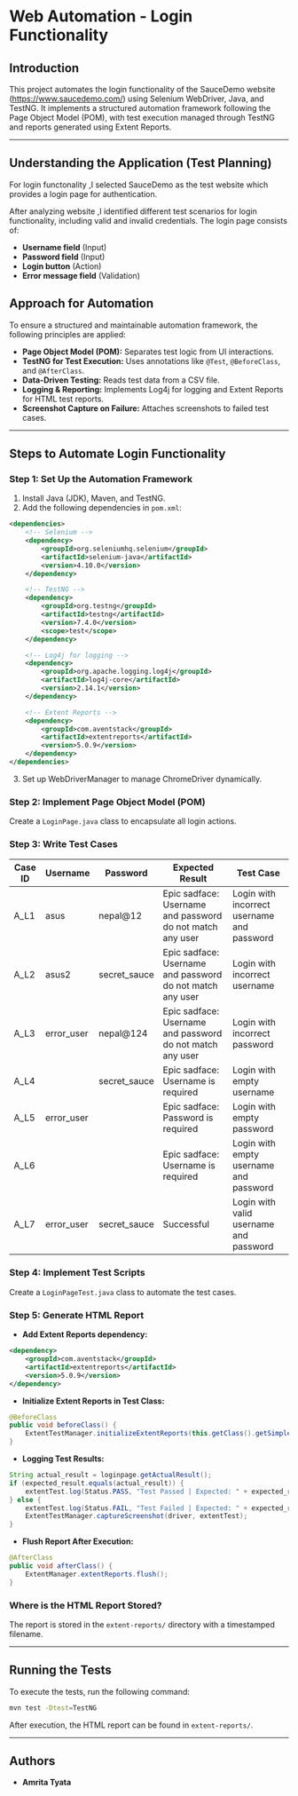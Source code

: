 # Web Automation - Login Functionality

## Introduction
This project automates the login functionality of the SauceDemo website (https://www.saucedemo.com/) using Selenium WebDriver, Java, and TestNG. It implements a structured automation framework following the Page Object Model (POM), with test execution managed through TestNG and reports generated using Extent Reports.

---
##  Understanding the Application (Test Planning)
For login functonality ,I selected SauceDemo as the test website which provides a login page for authentication.

After  analyzing website ,I identified different test scenarios for login functionality, including valid and invalid credentials. The login page consists of:

- **Username field** (Input)
- **Password field** (Input)
- **Login button** (Action)
- **Error message field** (Validation)
  
## Approach for Automation
To ensure a structured and maintainable automation framework, the following principles are applied:

- **Page Object Model (POM):** Separates test logic from UI interactions.
- **TestNG for Test Execution:** Uses annotations like `@Test`, `@BeforeClass`, and `@AfterClass`.
- **Data-Driven Testing:** Reads test data from a CSV file.
- **Logging & Reporting:** Implements Log4j for logging and Extent Reports for HTML test reports.
- **Screenshot Capture on Failure:** Attaches screenshots to failed test cases.

---

## Steps to Automate Login Functionality

### Step 1: Set Up the Automation Framework

1. Install Java (JDK), Maven, and TestNG.
2. Add the following dependencies in `pom.xml`:

```xml
<dependencies>
    <!-- Selenium -->
    <dependency>
        <groupId>org.seleniumhq.selenium</groupId>
        <artifactId>selenium-java</artifactId>
        <version>4.10.0</version>
    </dependency>

    <!-- TestNG -->
    <dependency>
        <groupId>org.testng</groupId>
        <artifactId>testng</artifactId>
        <version>7.4.0</version>
        <scope>test</scope>
    </dependency>

    <!-- Log4j for logging -->
    <dependency>
        <groupId>org.apache.logging.log4j</groupId>
        <artifactId>log4j-core</artifactId>
        <version>2.14.1</version>
    </dependency>

    <!-- Extent Reports -->
    <dependency>
        <groupId>com.aventstack</groupId>
        <artifactId>extentreports</artifactId>
        <version>5.0.9</version>
    </dependency>
</dependencies>
```

3. Set up WebDriverManager to manage ChromeDriver dynamically.

### Step 2: Implement Page Object Model (POM)
Create a `LoginPage.java` class to encapsulate all login actions.

### Step 3: Write Test Cases

| Case ID | Username     | Password      | Expected Result                                    | Test Case                                  |
|---------|-------------|--------------|---------------------------------------------------|--------------------------------------------|
| A_L1    | asus        | nepal@12     | Epic sadface: Username and password do not match any user | Login with incorrect username and password |
| A_L2    | asus2       | secret_sauce | Epic sadface: Username and password do not match any user | Login with incorrect username              |
| A_L3    | error_user  | nepal@124    | Epic sadface: Username and password do not match any user | Login with incorrect password             |
| A_L4    |             | secret_sauce | Epic sadface: Username is required                | Login with empty username                 |
| A_L5    | error_user  |              | Epic sadface: Password is required                | Login with empty password                 |
| A_L6    |             |              | Epic sadface: Username is required                | Login with empty username and password    |
| A_L7    | error_user  | secret_sauce | Successful                                        | Login with valid username and password    |

### Step 4: Implement Test Scripts
Create a `LoginPageTest.java` class to automate the test cases.

### Step 5: Generate HTML Report

- **Add Extent Reports dependency:**

```xml
<dependency>
    <groupId>com.aventstack</groupId>
    <artifactId>extentreports</artifactId>
    <version>5.0.9</version>
</dependency>
```

- **Initialize Extent Reports in Test Class:**

```java
@BeforeClass
public void beforeClass() {
    ExtentTestManager.initializeExtentReports(this.getClass().getSimpleName());
}
```

- **Logging Test Results:**

```java
String actual_result = loginpage.getActualResult();
if (expected_result.equals(actual_result)) {
    extentTest.log(Status.PASS, "Test Passed | Expected: " + expected_result + " | Actual: " + actual_result);
} else {
    extentTest.log(Status.FAIL, "Test Failed | Expected: " + expected_result + " | Actual: " + actual_result);
    ExtentTestManager.captureScreenshot(driver, extentTest);
}
```

- **Flush Report After Execution:**

```java
@AfterClass
public void afterClass() {
    ExtentManager.extentReports.flush();
}
```

### Where is the HTML Report Stored?
The report is stored in the `extent-reports/` directory with a timestamped filename.

---

## Running the Tests
To execute the tests, run the following command:
```sh
mvn test -Dtest=TestNG
```

After execution, the HTML report can be found in `extent-reports/`.

---

## Authors
- **Amrita Tyata**

